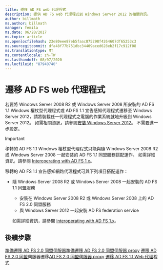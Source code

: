```yaml
---
title: 遷移 AD FS web 代理程式
description: 提供 AD FS web 代理程式到 Windows Server 2012 的相關資訊。
author: billmath
ms.author: billmath
manager: femila
ms.date: 06/28/2017
ms.topic: article
ms.openlocfilehash: 23e80eee87eb5faac875298f4264607df65253c3
ms.sourcegitcommit: dfa48f77b751dbc34409aced628eb2f17c912f08
ms.translationtype: MT
ms.contentlocale: zh-TW
ms.lasthandoff: 08/07/2020
ms.locfileid: "87940740"
---
```

# <a name="migrate-the-ad-fs-web-agent"></a>遷移 AD FS web 代理程式

若要將 Windows Server 2008 R2 或 Windows Server 2008 所安裝的 AD FS 1.1 Windows 權杖型代理程式或 AD FS 1.1 宣告感知代理程式遷移至 Windows Server 2012，請將裝載任一代理程式之電腦的作業系統就地升級到 Windows Server 2012。 如需相關資訊，請參閱[安裝 Windows Server 2012](/previous-versions/windows/it-pro/windows-server-2012-R2-and-2012/jj134246(v=ws.11))。 不需要進一步設定。

> [!IMPORTANT]
>  移轉的 AD FS 1.1 Windows 權杖型代理程式只能與隨 Windows Server 2008 R2 或 Windows Server 2008 一起安裝的 AD FS 1.1 同盟服務搭配運作。 如需詳細資訊，請參閱 [Interoperating with AD FS 1.x](Interoperating-with-AD-FS-1.x.md)。
>
>  移轉的 AD FS 1.1 宣告感知網路代理程式可與下列項目搭配運作：
>
> - 隨 Windows Server 2008 R2 或 Windows Server 2008 一起安裝的 AD FS 1.1 同盟服務
>   -   安裝在 Windows Server 2008 R2 或 Windows Server 2008 上的 AD FS 2.0 同盟服務
>   -   與 Windows Server 2012 一起安裝 AD FS federation service
>
>   如需詳細資訊，請參閱 [Interoperating with AD FS 1.x](Interoperating-with-AD-FS-1.x.md)。


## <a name="next-steps"></a>後續步驟
 [準備遷移 AD FS 2.0 同盟伺服器](prepare-to-migrate-ad-fs-fed-server.md)[準備遷移 AD FS 2.0 同盟伺服器 proxy](prepare-to-migrate-ad-fs-fed-proxy.md) [遷移 AD FS 2.0 同盟](migrate-the-ad-fs-fed-server.md)伺服器遷移[AD FS 2.0 同盟伺服器 proxy](migrate-the-ad-fs-2-fed-server-proxy.md) [遷移 AD FS 1.1 Web 代理](migrate-the-ad-fs-web-agent.md)程式
